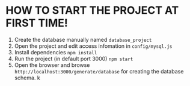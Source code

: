 # HOW TO START THE PROJECT AT FIRST TIME!

1. Create the database manually named ```database_project```
2. Open the project and edit access infomation in ```config/mysql.js```
2. Install dependencies ```npm install```
3. Run the project (in default port 3000) ```npm start```
4. Open the browser and browse ```http://localhost:3000/generate/database``` for creating the database schema.
k